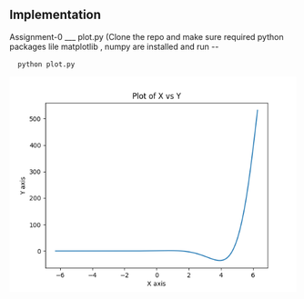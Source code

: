 ## Implementation

Assignment-0 ___ plot.py (Clone the repo and make sure required python packages lile matplotlib , numpy are installed and run --

```bash
  python plot.py
```

![Plot X vs Y for y = cos(x)exp(x) ](Autonome_Intelligente_Systeme/Mobile_Robotics_Assignment_0/Plot-1.png)
